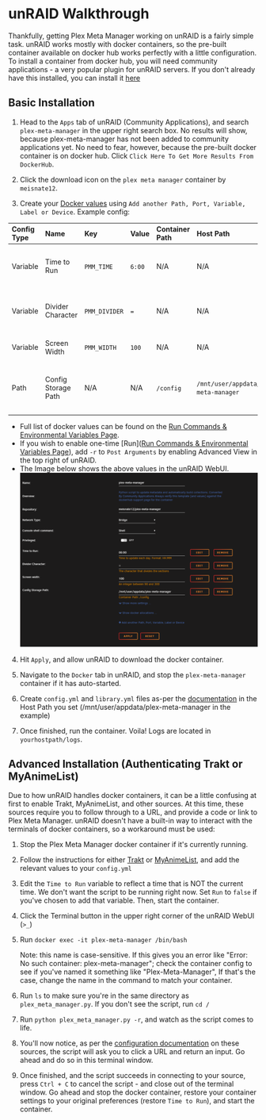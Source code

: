 # unRAID Walkthrough

Thankfully, getting Plex Meta Manager working on unRAID is a fairly simple task. unRAID works mostly with docker containers, so the pre-built container available on docker hub works perfectly with a little configuration.
To install a container from docker hub, you will need community applications - a very popular plugin for unRAID servers. If you don't already have this installed, you can install it [here](https://forums.unraid.net/topic/38582-plug-in-community-applications/)

## Basic Installation

1. Head to the `Apps` tab of unRAID (Community Applications), and search `plex-meta-manager` in the upper right search box. No results will show, because plex-meta-manager has not been added to community applications yet. No need to fear, however, because the pre-built docker container is on docker hub. Click `Click Here To Get More Results From DockerHub`.

2. Click the download icon on the `plex meta manager` container by `meisnate12`.

3. Create your [Docker values](../home/environmental) using `Add another Path, Port, Variable, Label or Device`. Example config:

| Config Type | Name                | Key           | Value  | Container Path | Host Path                             | Access Mode | Description                                         |
|:------------|:--------------------|:--------------|:-------|:---------------|:--------------------------------------|:------------|:----------------------------------------------------|
| Variable    | Time to Run         | `PMM_TIME`    | `6:00` | N/A            | N/A                                   | N/A         | Time to update each day. Format: HH:MM              |
| Variable    | Divider Character   | `PMM_DIVIDER` | `=`    | N/A            | N/A                                   | N/A         | The character that divides the sections             |
| Variable    | Screen Width        | `PMM_WIDTH`   | `100`  | N/A            | N/A                                   | N/A         | An integer between 90 and 300                       |
| Path        | Config Storage Path | N/A           | N/A    | `/config`      | `/mnt/user/appdata/plex-meta-manager` | Read/Write  | Translation from docker container path to host path |

  * Full list of docker values can be found on the [Run Commands & Environmental Variables Page](../home/environmental).
  * If you wish to enable one-time [Run]([Run Commands & Environmental Variables Page](../environmental.md#run)), add `-r` to `Post Arguments` by enabling Advanced View in the top right of unRAID.
  * The Image below shows the above values in the unRAID WebUI.
  ![unRAID WebUI](unraid-webui.png)
    
4. Hit `Apply`, and allow unRAID to download the docker container.

5. Navigate to the `Docker` tab in unRAID, and stop the `plex-meta-manager` container if it has auto-started.

6. Create `config.yml` and `library.yml` files as-per the [documentation](../config/configuration) in the Host Path you set (/mnt/user/appdata/plex-meta-manager in the example)

7. Once finished, run the container. Voila! Logs are located in `yourhostpath/logs`.

## Advanced Installation (Authenticating Trakt or MyAnimeList)

Due to how unRAID handles docker containers, it can be a little confusing at first to enable Trakt, MyAnimeList, and other sources. At this time, these sources require you to follow through to a URL, and provide a code or link to Plex Meta Manager. unRAID doesn't have a built-in way to interact with the terminals of docker containers, so a workaround must be used:

1. Stop the Plex Meta Manager docker container if it's currently running.

2. Follow the instructions for either [Trakt](../config/trakt) or [MyAnimeList](../config/myanimelist), and add the relevant values to your `config.yml`

3. Edit the `Time to Run` variable to reflect a time that is NOT the current time. We don't want the script to be running right now. Set `Run` to `false` if you've chosen to add that variable. Then, start the container.

4. Click the Terminal button in the upper right corner of the unRAID WebUI (`>_`)

5. Run `docker exec -it plex-meta-manager /bin/bash`
   
   Note: this name is case-sensitive.  If this gives you an error like "Error: No such container: plex-meta-manager"; check the container config to see if you've named it something like "Plex-Meta-Manager",  If that's the case, change the name in the command to match your container.

6. Run `ls` to make sure you're in the same directory as `plex_meta_manager.py`. If you don't see the script, run `cd /`
  
7. Run `python plex_meta_manager.py -r`, and watch as the script comes to life.

8. You'll now notice, as per the [configuration documentation](../config/configuration) on these sources, the script will ask you to click a URL and return an input. Go ahead and do so in this terminal window.

9. Once finished, and the script succeeds in connecting to your source, press `Ctrl + C` to cancel the script - and close out of the terminal window. Go ahead and stop the docker container, restore your container settings to your original preferences (restore `Time to Run`), and start the container.
